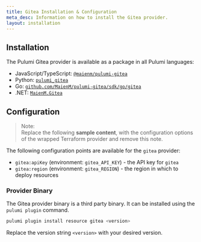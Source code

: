 ```yaml
---
title: Gitea Installation & Configuration
meta_desc: Information on how to install the Gitea provider.
layout: installation
---
```


## Installation

The Pulumi Gitea provider is available as a package in all Pulumi languages:

* JavaScript/TypeScript: [`@maienm/pulumi-gitea`](https://www.npmjs.com/package/@maienm/pulumi-gitea)
* Python: [`pulumi_gitea`](https://pypi.org/project/pulumi_gitea/)
* Go: [`github.com/MaienM/pulumi-gitea/sdk/go/gitea`](https://pkg.go.dev/github.com/MaienM/pulumi-gitea/sdk/go/gitea)
* .NET: [`MaienM.Gitea`](https://www.nuget.org/packages/MaienM.Gitea)


## Configuration

> Note:  
> Replace the following **sample content**, with the configuration options
> of the wrapped Terraform provider and remove this note.

The following configuration points are available for the `gitea` provider:

- `gitea:apiKey` (environment: `gitea_API_KEY`) - the API key for `gitea`
- `gitea:region` (environment: `gitea_REGION`) - the region in which to deploy resources

### Provider Binary

The Gitea provider binary is a third party binary. It can be installed using the `pulumi plugin` command.

```bash
pulumi plugin install resource gitea <version>
```

Replace the version string `<version>` with your desired version.

